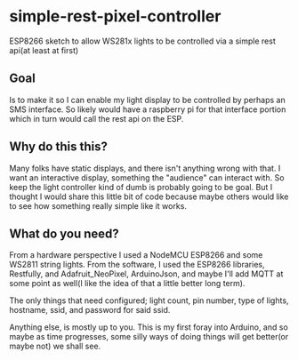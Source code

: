 # simple-rest-pixel-controller

ESP8266 sketch to allow WS281x lights to be controlled via a simple rest api(at least at first)

## Goal

Is to make it so I can enable my light display to be controlled by perhaps an SMS interface.  So likely would have a raspberry pi for that interface portion which in turn would call the rest api on the ESP.

## Why do this this?

Many folks have static displays, and there isn't anything wrong with that.  I want an interactive display, something the "audience" can interact with.  So keep the light controller kind of dumb is probably going to be goal.  But I thought I would share this little bit of code because maybe others would like to see how something really simple like it works.

## What do you need?

From a hardware perspective I used a NodeMCU ESP8266 and some WS2811 string lights.  From the software, I used the ESP8266 libraries, Restfully, and Adafruit_NeoPixel, ArduinoJson, and maybe I'll add MQTT at some point as well(I like the idea of that a little better long term).

The only things that need configured; light count, pin number, type of lights, hostname, ssid, and password for said ssid.

Anything else, is mostly up to you.  This is my first foray into Arduino, and so maybe as time progresses, some silly ways of doing things will get better(or maybe not) we shall see.


